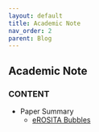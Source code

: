 ```yaml
---
layout: default
title: Academic Note
nav_order: 2
parent: Blog
---
```


## Academic Note

### CONTENT
- Paper Summary
  - [eROSITA Bubbles](./ID20200119.md)

